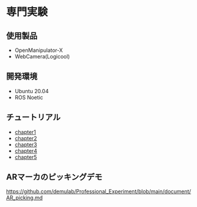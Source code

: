 # 専門実験 

## 使用製品
- OpenManipulator-X
- WebCamera(Logicool)

## 開発環境
- Ubuntu 20.04
- ROS Noetic

## チュートリアル
- [chapter1](https://github.com/demulab/Professional_Experiment/blob/main/document/chapter1.md)
- [chapter2](https://github.com/demulab/Professional_Experiment/blob/main/document/chapter2.md)
- [chapter3](https://github.com/demulab/Professional_Experiment/blob/main/document/chapter3.md)
- [chapter4](https://github.com/demulab/Professional_Experiment/blob/main/document/chapter4.md)
- [chapter5](https://github.com/demulab/Professional_Experiment/blob/main/document/chapter5.md)

## ARマーカのピッキングデモ
https://github.com/demulab/Professional_Experiment/blob/main/document/AR_picking.md
